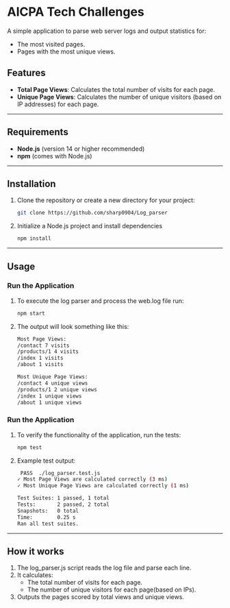 # AICPA Tech Challenges

A simple application to parse web server logs and output statistics for:
- The most visited pages.
- Pages with the most unique views.

## Features
- **Total Page Views**: Calculates the total number of visits for each page.
- **Unique Page Views**: Calculates the number of unique visitors (based on IP addresses) for each page.

---

## Requirements
- **Node.js** (version 14 or higher recommended)
- **npm** (comes with Node.js)

---

## Installation

1. Clone the repository or create a new directory for your project:
   ```bash
   git clone https://github.com/sharp0904/Log_parser
2. Initialize a Node.js project and install dependencies
   ```bash
   npm install
---
## Usage

### Run the Application
1.  To execute the log parser and process the web.log file run:
    ```bash
    npm start
2. The output will look something like this:
    ```bash
    Most Page Views:
    /contact 7 visits
    /products/1 4 visits
    /index 1 visits
    /about 1 visits

    Most Unique Page Views:
    /contact 4 unique views
    /products/1 2 unique views
    /index 1 unique views
    /about 1 unique views

### Run the Application
1. To verify the functionality of the application, run the tests:
    ```bash
    npm test
2. Example test output:
    ```bash
     PASS  ./log_parser.test.js
    ✓ Most Page Views are calculated correctly (3 ms)
    ✓ Most Unique Page Views are calculated correctly (1 ms)

    Test Suites: 1 passed, 1 total
    Tests:       2 passed, 2 total
    Snapshots:   0 total
    Time:        0.25 s
    Ran all test suites.
---
## How it works
1. The log_parser.js script reads the log file and parse each line.
2. It calculates:
    - The total number of visits for each page.
    - The number of unique visitors for each page(based on IPs).
3. Outputs the pages scored by total views and unique views.

